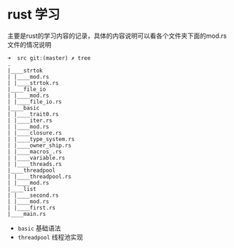 # rust 学习

主要是rust的学习内容的记录，具体的内容说明可以看各个文件夹下面的mod.rs文件的情况说明

```
➜  src git:(master) ✗ tree
.
|____strtok
| |____mod.rs
| |____strtok.rs
|____file_io
| |____mod.rs
| |____file_io.rs
|____basic
| |____trait0.rs
| |____iter.rs
| |____mod.rs
| |____closure.rs
| |____type_system.rs
| |____owner_ship.rs
| |____macros_.rs
| |____variable.rs
| |____threads.rs
|____threadpool
| |____threadpool.rs
| |____mod.rs
|____list
| |____second.rs
| |____mod.rs
| |____first.rs
|____main.rs
```

- `basic` 基础语法
- `threadpool` 线程池实现 
